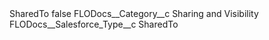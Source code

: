 <?xml version="1.0" encoding="UTF-8"?>
<CustomMetadata xmlns="http://soap.sforce.com/2006/04/metadata" xmlns:xsi="http://www.w3.org/2001/XMLSchema-instance" xmlns:xsd="http://www.w3.org/2001/XMLSchema">
    <label>SharedTo</label>
    <protected>false</protected>
    <values>
        <field>FLODocs__Category__c</field>
        <value xsi:type="xsd:string">Sharing and Visibility</value>
    </values>
    <values>
        <field>FLODocs__Salesforce_Type__c</field>
        <value xsi:type="xsd:string">SharedTo</value>
    </values>
</CustomMetadata>
